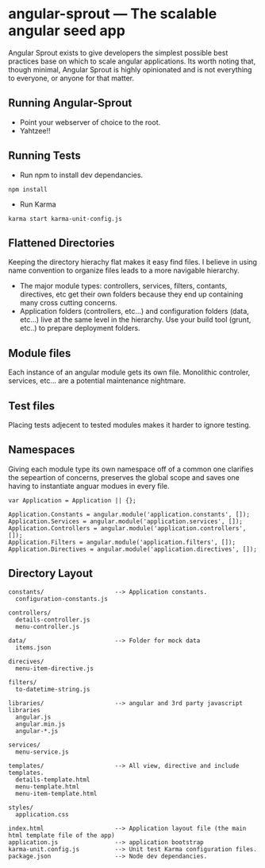# angular-sprout — The scalable angular seed app
Angular Sprout exists to give developers the simplest possible best practices base on which to scale angular applications. Its worth noting that, though minimal, Angular Sprout is highly opinionated and is not everything to everyone, or anyone for that matter.

## Running Angular-Sprout
 - Point your webserver of choice to the root.
 - Yahtzee!!

## Running Tests
 - Run npm to install dev dependancies.
 ```
 npm install
 ``` 
 - Run Karma
 ```
 karma start karma-unit-config.js
 ```

## Flattened Directories
Keeping the directory hierachy flat makes it easy find files. I believe in using name convention to organize files leads to a more navigable hierarchy.

 - The major module types: controllers, services, filters, contants, directives, etc get their own folders because they end up containing many cross cutting concerns.
 - Application folders (controllers, etc...) and configuration folders (data, etc...) live at the same level in the hierarchy. Use your build tool (grunt, etc..) to prepare deployment folders.

## Module files
Each instance of an angular module gets its own file. Monolithic controler, services, etc... are a potential maintenance nightmare.

## Test files
Placing tests adjecent to tested modules makes it harder to ignore testing.

## Namespaces
Giving each module type its own namespace off of a common one clarifies the sepeartion of concerns, preserves the global scope and saves one having to instantiate anguar modues in every file.

```
var Application = Application || {};

Application.Constants = angular.module('application.constants', []);
Application.Services = angular.module('application.services', []);
Application.Controllers = angular.module('application.controllers', []);
Application.Filters = angular.module('application.filters', []);
Application.Directives = angular.module('application.directives', []);
```


## Directory Layout

```
constants/                    --> Application constants.
  configuration-constants.js	

controllers/                  
  details-controller.js     
  menu-controller.js        

data/                         --> Folder for mock data
  items.json                

direcives/
  menu-item-directive.js   

filters/
  to-datetime-string.js

libraries/                    --> angular and 3rd party javascript libraries
  angular.js                
  angular.min.js          
  angular-*.js              

services/
  menu-service.js          

templates/                    --> All view, directive and include templates.
  details-template.html				
  menu-template.html					
  menu-item-template.html		

styles/
  application.css            

index.html                    --> Application layout file (the main html template file of the app)
application.js                --> application bootstrap
karma-unit.config.js          --> Unit test Karma configuration files.
package.json                  --> Node dev dependancies.
```
